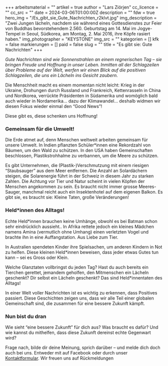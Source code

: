 +++
arbeitsmaterial = ""
artikel = true
author = "Lars Ziörjen"
cc_licence = ""
cc_src = ""
date = 2024-03-06T01:00:00Z
description = ""
fdw = true
hero_img = "/Es_gibt_sie_Gute_Nachrichten_r2klvt.jpg"
img_description = "Zwei Jungen lächeln, nachdem sie während eines Gottesdienstes zur Feier von Buddhas bevorstehendem 2.560. Geburtstag am 14. Mai im Jogye-Tempel in Seoul, Südkorea, am Montag, 2. Mai 2016, ihre Köpfe rasiert haben."
img_photographer = "KEYSTONE"
img_src = ""
kategorien = []
kfk = false
markierungen = []
paid = false
slug = ""
title = "Es gibt sie: Gute Nachrichten"
+++

_Gute Nachrichten sind wie Sonnenstrahlen an einem regnerischen Tag – sie bringen Freude und Hoffnung in unser Leben. Inmitten all der Schlagzeilen über Probleme auf der Welt, werfen wir einen Blick auf die positiven Schlagzeilen, die uns ein Lächeln ins Gesicht zaubern._

Die Menschheit macht es einem momentan nicht leicht: Krieg in der Ukraine, Drohungen durch Russland und Frankreich, Kettenrasseln in China und Nordkorea, verrückte Präsidenten in Südamerika und womöglich bald auch wieder in Nordamerika… dazu der Klimawandel… deshalb widmen wir diesen Fokus wieder einmal den “Good News”!

Diese gibt es, diese schenken uns Hoffnung!

### Gemeinsam für die Umwelt!

Die Erde atmet auf, denn Menschen weltweit arbeiten gemeinsam für unsere Umwelt. In Indien pflanzten Schüler*innen eine Rekordzahl von Bäumen, um den Wald zu schützen. In den USA haben Gemeinschaften beschlossen, Plastikstrohhalme zu verbannen, um die Meere zu schützen.

Es gibt Unternehmen, die (Plastik-)Verschmutzung mit einem riesigen “Staubsauger” aus dem Meer entfernen. Die Anzahl an Solardächern steigen, die Solarenergie führt in der Schweiz in diesem Jahr zu starken Zahlen. Die Achtung vor Tier und Natur scheint in vielen Köpfen der Menschen angekommen zu sein. Es braucht nicht immer grosse Meeres-Sauger, manchmal reicht auch ein Insektenhotel auf dem eigenen Balkon. Es gibt sie, es braucht sie: Kleine Taten, große Veränderungen!

### Held*innen des Alltags!

Echte Held*innen brauchen keine Umhänge, obwohl es bei Batman schon sehr eindrücklich aussieht.. In Afrika rettete jedoch ein kleines Mädchen  namens Amina  (vermutlich ohne Umhang) einen verletzten Vogel und brachte ihn in eine Auffangstation. Aus Liebe zum Tier.

In Australien spendeten Kinder ihre Spielsachen, um anderen Kindern in Not zu helfen. Diese kleinen Held*innen beweisen, dass jeder etwas Gutes tun kann – sei es Gross oder Klein.

Welche Glanztaten vollbringst du jeden Tag? Hast du auch bereits ein Tierchen gerettet, jemandem geholfen, den Mitmenschen ein Lächeln geschenkt? Dir selbst ein Lächeln geschenkt? Das sind Held*innentaten des Alltags!

In einer Welt voller Nachrichten ist es wichtig zu erkennen, dass Positives passiert. Diese Geschichten zeigen uns, dass wir alle Teil einer globalen Gemeinschaft sind, die zusammen für eine bessere Zukunft kämpft.

### Nun bist du dran

Wie sieht “eine bessere Zukunft” für dich aus? Was braucht es dafür? Und wie kannst du mithelfen, dass diese Zukunft dereinst echte Gegenwart wird?

Frage nach, bilde dir deine Meinung, sprich darüber – und melde dich doch auch bei uns. Entweder mit auf Facebook oder durch unser [Kontaktformular](https://www.chinderzytig.ch/kontakt/). Wir freuen uns auf Rückmeldungen

